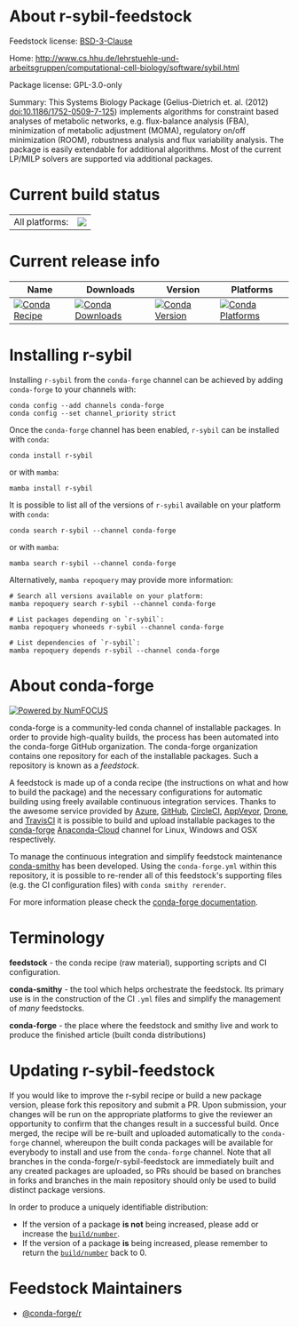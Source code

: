 About r-sybil-feedstock
=======================

Feedstock license: [BSD-3-Clause](https://github.com/conda-forge/r-sybil-feedstock/blob/main/LICENSE.txt)

Home: http://www.cs.hhu.de/lehrstuehle-und-arbeitsgruppen/computational-cell-biology/software/sybil.html

Package license: GPL-3.0-only

Summary: This Systems Biology Package (Gelius-Dietrich et. al. (2012) <doi:10.1186/1752-0509-7-125>) implements algorithms for constraint based analyses of metabolic networks, e.g. flux-balance analysis (FBA), minimization of metabolic adjustment (MOMA), regulatory on/off minimization (ROOM), robustness analysis and flux variability analysis. The package is easily extendable for additional algorithms. Most of the current LP/MILP solvers are supported via additional packages.

Current build status
====================


<table><tr><td>All platforms:</td>
    <td>
      <a href="https://dev.azure.com/conda-forge/feedstock-builds/_build/latest?definitionId=6760&branchName=main">
        <img src="https://dev.azure.com/conda-forge/feedstock-builds/_apis/build/status/r-sybil-feedstock?branchName=main">
      </a>
    </td>
  </tr>
</table>

Current release info
====================

| Name | Downloads | Version | Platforms |
| --- | --- | --- | --- |
| [![Conda Recipe](https://img.shields.io/badge/recipe-r--sybil-green.svg)](https://anaconda.org/conda-forge/r-sybil) | [![Conda Downloads](https://img.shields.io/conda/dn/conda-forge/r-sybil.svg)](https://anaconda.org/conda-forge/r-sybil) | [![Conda Version](https://img.shields.io/conda/vn/conda-forge/r-sybil.svg)](https://anaconda.org/conda-forge/r-sybil) | [![Conda Platforms](https://img.shields.io/conda/pn/conda-forge/r-sybil.svg)](https://anaconda.org/conda-forge/r-sybil) |

Installing r-sybil
==================

Installing `r-sybil` from the `conda-forge` channel can be achieved by adding `conda-forge` to your channels with:

```
conda config --add channels conda-forge
conda config --set channel_priority strict
```

Once the `conda-forge` channel has been enabled, `r-sybil` can be installed with `conda`:

```
conda install r-sybil
```

or with `mamba`:

```
mamba install r-sybil
```

It is possible to list all of the versions of `r-sybil` available on your platform with `conda`:

```
conda search r-sybil --channel conda-forge
```

or with `mamba`:

```
mamba search r-sybil --channel conda-forge
```

Alternatively, `mamba repoquery` may provide more information:

```
# Search all versions available on your platform:
mamba repoquery search r-sybil --channel conda-forge

# List packages depending on `r-sybil`:
mamba repoquery whoneeds r-sybil --channel conda-forge

# List dependencies of `r-sybil`:
mamba repoquery depends r-sybil --channel conda-forge
```


About conda-forge
=================

[![Powered by
NumFOCUS](https://img.shields.io/badge/powered%20by-NumFOCUS-orange.svg?style=flat&colorA=E1523D&colorB=007D8A)](https://numfocus.org)

conda-forge is a community-led conda channel of installable packages.
In order to provide high-quality builds, the process has been automated into the
conda-forge GitHub organization. The conda-forge organization contains one repository
for each of the installable packages. Such a repository is known as a *feedstock*.

A feedstock is made up of a conda recipe (the instructions on what and how to build
the package) and the necessary configurations for automatic building using freely
available continuous integration services. Thanks to the awesome service provided by
[Azure](https://azure.microsoft.com/en-us/services/devops/), [GitHub](https://github.com/),
[CircleCI](https://circleci.com/), [AppVeyor](https://www.appveyor.com/),
[Drone](https://cloud.drone.io/welcome), and [TravisCI](https://travis-ci.com/)
it is possible to build and upload installable packages to the
[conda-forge](https://anaconda.org/conda-forge) [Anaconda-Cloud](https://anaconda.org/)
channel for Linux, Windows and OSX respectively.

To manage the continuous integration and simplify feedstock maintenance
[conda-smithy](https://github.com/conda-forge/conda-smithy) has been developed.
Using the ``conda-forge.yml`` within this repository, it is possible to re-render all of
this feedstock's supporting files (e.g. the CI configuration files) with ``conda smithy rerender``.

For more information please check the [conda-forge documentation](https://conda-forge.org/docs/).

Terminology
===========

**feedstock** - the conda recipe (raw material), supporting scripts and CI configuration.

**conda-smithy** - the tool which helps orchestrate the feedstock.
                   Its primary use is in the construction of the CI ``.yml`` files
                   and simplify the management of *many* feedstocks.

**conda-forge** - the place where the feedstock and smithy live and work to
                  produce the finished article (built conda distributions)


Updating r-sybil-feedstock
==========================

If you would like to improve the r-sybil recipe or build a new
package version, please fork this repository and submit a PR. Upon submission,
your changes will be run on the appropriate platforms to give the reviewer an
opportunity to confirm that the changes result in a successful build. Once
merged, the recipe will be re-built and uploaded automatically to the
`conda-forge` channel, whereupon the built conda packages will be available for
everybody to install and use from the `conda-forge` channel.
Note that all branches in the conda-forge/r-sybil-feedstock are
immediately built and any created packages are uploaded, so PRs should be based
on branches in forks and branches in the main repository should only be used to
build distinct package versions.

In order to produce a uniquely identifiable distribution:
 * If the version of a package **is not** being increased, please add or increase
   the [``build/number``](https://docs.conda.io/projects/conda-build/en/latest/resources/define-metadata.html#build-number-and-string).
 * If the version of a package **is** being increased, please remember to return
   the [``build/number``](https://docs.conda.io/projects/conda-build/en/latest/resources/define-metadata.html#build-number-and-string)
   back to 0.

Feedstock Maintainers
=====================

* [@conda-forge/r](https://github.com/conda-forge/r/)

